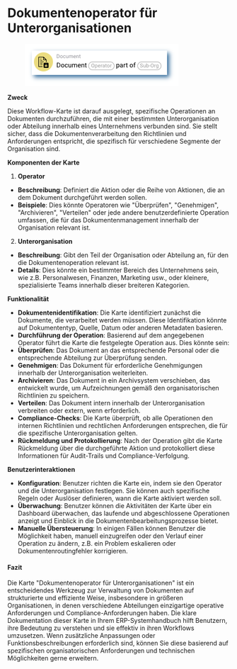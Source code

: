 # Dokumentenoperator für Unterorganisationen

<figure><img src="../../../.gitbook/assets/userlmn_dbb4cc2e8f2f4b59ec15726545d9e502.png" alt=""><figcaption></figcaption></figure>

**Zweck**

Diese Workflow-Karte ist darauf ausgelegt, spezifische Operationen an Dokumenten durchzuführen, die mit einer bestimmten Unterorganisation oder Abteilung innerhalb eines Unternehmens verbunden sind. Sie stellt sicher, dass die Dokumentenverarbeitung den Richtlinien und Anforderungen entspricht, die spezifisch für verschiedene Segmente der Organisation sind.

**Komponenten der Karte**

1. **Operator**
* **Beschreibung**: Definiert die Aktion oder die Reihe von Aktionen, die an dem Dokument durchgeführt werden sollen.
* **Beispiele**: Dies könnte Operatoren wie "Überprüfen", "Genehmigen", "Archivieren", "Verteilen" oder jede andere benutzerdefinierte Operation umfassen, die für das Dokumentenmanagement innerhalb der Organisation relevant ist.
2. **Unterorganisation**
* **Beschreibung**: Gibt den Teil der Organisation oder Abteilung an, für den die Dokumentenoperation relevant ist.
* **Details**: Dies könnte ein bestimmter Bereich des Unternehmens sein, wie z.B. Personalwesen, Finanzen, Marketing usw., oder kleinere, spezialisierte Teams innerhalb dieser breiteren Kategorien.

**Funktionalität**

* **Dokumentenidentifikation**: Die Karte identifiziert zunächst die Dokumente, die verarbeitet werden müssen. Diese Identifikation könnte auf Dokumententyp, Quelle, Datum oder anderen Metadaten basieren.
* **Durchführung der Operation**: Basierend auf dem angegebenen Operator führt die Karte die festgelegte Operation aus. Dies könnte sein:
* **Überprüfen**: Das Dokument an das entsprechende Personal oder die entsprechende Abteilung zur Überprüfung senden.
* **Genehmigen**: Das Dokument für erforderliche Genehmigungen innerhalb der Unterorganisation weiterleiten.
* **Archivieren**: Das Dokument in ein Archivsystem verschieben, das entwickelt wurde, um Aufzeichnungen gemäß den organisatorischen Richtlinien zu speichern.
* **Verteilen**: Das Dokument intern innerhalb der Unterorganisation verbreiten oder extern, wenn erforderlich.
* **Compliance-Checks**: Die Karte überprüft, ob alle Operationen den internen Richtlinien und rechtlichen Anforderungen entsprechen, die für die spezifische Unterorganisation gelten.
* **Rückmeldung und Protokollierung**: Nach der Operation gibt die Karte Rückmeldung über die durchgeführte Aktion und protokolliert diese Informationen für Audit-Trails und Compliance-Verfolgung.

**Benutzerinteraktionen**

* **Konfiguration**: Benutzer richten die Karte ein, indem sie den Operator und die Unterorganisation festlegen. Sie können auch spezifische Regeln oder Auslöser definieren, wann die Karte aktiviert werden soll.
* **Überwachung**: Benutzer können die Aktivitäten der Karte über ein Dashboard überwachen, das laufende und abgeschlossene Operationen anzeigt und Einblick in die Dokumentenbearbeitungsprozesse bietet.
* **Manuelle Übersteuerung**: In einigen Fällen können Benutzer die Möglichkeit haben, manuell einzugreifen oder den Verlauf einer Operation zu ändern, z.B. ein Problem eskalieren oder Dokumentenroutingfehler korrigieren.

#### Fazit

Die Karte "Dokumentenoperator für Unterorganisationen" ist ein entscheidendes Werkzeug zur Verwaltung von Dokumenten auf strukturierte und effiziente Weise, insbesondere in größeren Organisationen, in denen verschiedene Abteilungen einzigartige operative Anforderungen und Compliance-Anforderungen haben. Die klare Dokumentation dieser Karte in Ihrem ERP-Systemhandbuch hilft Benutzern, ihre Bedeutung zu verstehen und sie effektiv in ihren Workflows umzusetzen. Wenn zusätzliche Anpassungen oder Funktionsbeschreibungen erforderlich sind, können Sie diese basierend auf spezifischen organisatorischen Anforderungen und technischen Möglichkeiten gerne erweitern.
